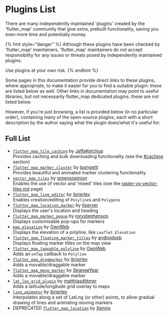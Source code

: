 # Plugins List

There are many independently maintained 'plugins' created by the 'flutter\_map' community that give extra, prebuilt functionality, saving you even more time and potentially money.

{% hint style="danger" %}
Although these plugins have been checked by 'flutter\_map' maintainers, 'flutter\_map' maintainers do not accept responsibility for any issues or threats posed by independently maintained plugins.

Use plugins at your own risk.
{% endhint %}

Some pages in this documentation provide direct links to these plugins, where appropriate, to make it easier for you to find a suitable plugin: these are listed below as well. Other links in documentation may point to useful libraries, but not necessarily flutter\_map dedicated plugins: these are not listed below.

However, if you're just browsing, a list is provided below (in no particular order), containing many of the open-source plugins, each with a short description by the author saying what the plugin does/what it's useful for:

## Full List

* [`flutter_map_tile_caching`](https://github.com/JaffaKetchup/flutter\_map\_tile\_caching) by [JaffaKetchup](https://github.com/JaffaKetchup)\
  Provides caching and bulk downloading functionality (see the [#caching](../usage/layers/tile-layer/tile-providers.md#caching "mention") section)
* [`flutter_map_marker_cluster`](https://github.com/lpongetti/flutter\_map\_marker\_cluster) by [lpongetti](https://github.com/lpongetti)\
  Provides beautiful and animated marker clustering functionality
* [`vector_map_tiles`](https://github.com/greensopinion/flutter-vector-map-tiles) by [greensopinion](https://github.com/greensopinion)\
  Enables the use of vector and 'mixed' tiles (see the [raster-vs-vector-tiles.md](../getting-started/explanation/raster-vs-vector-tiles.md "mention") page)
* [`flutter_map_line_editor`](https://github.com/ibrierley/flutter\_map\_line\_editor) by [ibrierley](https://github.com/ibrierley)\
  Enables creation/editing of `Polyline`s and `Polygon`s
* [`flutter_map_location_marker`](https://github.com/tlserver/flutter\_map\_location\_marker) by [tlserver](https://github.com/tlserver)\
  Displays the user's location and heading
* [`flutter_map_marker_popup`](https://github.com/rorystephenson/flutter\_map\_marker\_popup) by [rorystephenson](https://github.com/rorystephenson)\
  Displays customisable pop-ups for markers
* [`map_elevation`](https://github.com/OwnWeb/map\_elevation) by [OwnWeb](https://github.com/OwnWeb)\
  Displays the elevation of a polyline, like `Leaflet.Elevation`
* [`flutter_map_floating_marker_titles`](https://github.com/androidseb/flutter\_map\_floating\_marker\_titles) by [androidseb](https://github.com/androidseb)\
  Displays floating marker titles on the map view
* [`flutter_map_tappable_polyline`](https://github.com/OwnWeb/flutter\_map\_tappable\_polyline) by [OwnWeb](https://github.com/OwnWeb)\
  Adds an `onTap` callback to `Polyline`
* [`flutter_map_dragmarker`](https://github.com/ibrierley/flutter\_map\_dragmarker) by [ibrierley](https://github.com/ibrierley)\
  Adds a movable/draggable marker
* [`flutter_map_move_marker`](https://github.com/StrangeYear/flutter\_map\_move\_marker) by [StrangeYear](https://github.com/StrangeYear)\
  Adds a movable/draggable marker
* [`lat_lon_grid_plugin`](https://github.com/matthiasdittmer/lat\_lon\_grid\_plugin) by [matthiasdittmer](https://github.com/matthiasdittmer)\
  Adds a latitude/longitude grid overlay to maps
* [`line_animator`](https://github.com/ibrierley/line\_animator) by [ibrierley](https://github.com/ibrierley)\
  Interpolates along a set of LatLng (or other) points, to allow gradual drawing of lines and animating moving markers
* _DEPRECATED_ [`flutter_map_location`](https://github.com/Xennis/flutter\_map\_location) by [Xennis](https://github.com/Xennis)
